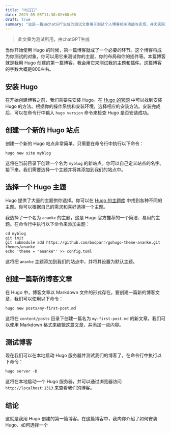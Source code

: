 ```yaml
---
title: "Hi🎉🎉🎉"
date: 2023-05-05T11:30:02+08:00
draft: true
summary: "这是一篇由chatGPT生成的测试文章用于测试个人博客相关功能与实现，并无实际意义🎈"
---
```

> 此文章为测试所用，由chatGPT生成

当你开始使用 Hugo 的时候，第一篇博客就成了一个必要的环节。这个博客将成为你测试的对象，你可以用它来测试你的主题、你的布局和你的插件等。本篇博客就是我用 Hugo 创建的第一篇博客，我会用它来测试我的主题和插件。这篇博客的字数大概是800左右。

## 安装 Hugo

在开始创建博客之前，我们需要先安装 Hugo。在 [Hugo 的官网](https://gohugo.io/getting-started/installing/) 中可以找到安装 Hugo 的方法。根据你的操作系统和安装环境，选择相应的安装方法。安装完成后，可以在命令行中输入 `hugo version` 命令来检查 Hugo 是否安装成功。

## 创建一个新的 Hugo 站点

创建一个新的 Hugo 站点非常简单。只需要在命令行中执行以下命令：

```
hugo new site myblog
```

这将在当前目录下创建一个名为 `myblog` 的新站点。你可以自己定义站点的名字。接下来，我们需要选择一个主题并将其添加到我们的站点中。

## 选择一个 Hugo 主题

Hugo 提供了大量的主题供你选择。你可以在 [Hugo 的主题库](https://themes.gohugo.io/) 中找到各种不同的主题。你可以根据自己的需求和喜好选择一个主题。

我选择了一个名为 `ananke` 的主题，这是 Hugo 官方推荐的一个简洁、易用的主题。在命令行中执行以下命令来添加主题：

```
cd myblog
git init
git submodule add https://github.com/budparr/gohugo-theme-ananke.git themes/ananke
echo 'theme = "ananke"' >> config.toml
```

这将把 `ananke` 主题添加到我们的站点中，并将其设置为默认主题。

## 创建一篇新的博客文章

在 Hugo 中，博客文章以 Markdown 文件的形式存在。要创建一篇新的博客文章，我们可以使用以下命令：

```
hugo new posts/my-first-post.md
```

这将在 `content/posts` 目录下创建一篇名为 `my-first-post.md` 的新文章。我们可以使用 Markdown 格式来编辑这篇文章，并添加一些内容。

## 测试博客

现在我们可以在本地启动 Hugo 服务器并测试我们的博客了。在命令行中执行以下命令：

```
hugo server -D
```

这将在本地启动一个 Hugo 服务器，并可以通过浏览器访问 `http://localhost:1313` 来查看我们的博客。

## 结论

这就是我用 Hugo 创建的第一篇博客。在这篇博客中，我向你介绍了如何安装 Hugo、如何选择一个

